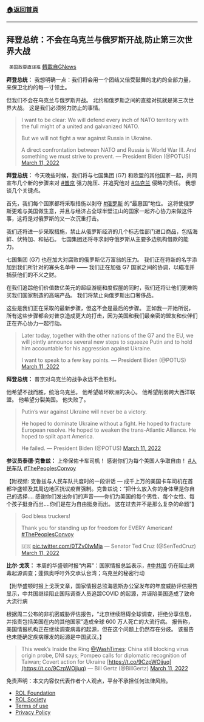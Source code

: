 ###  [:house:返回首頁](https://github.com/ourhimalayas/txt)
---


## 拜登总统：不会在乌克兰与俄罗斯开战,防止第三次世界大战
` 美国政要直译推` [轉載自GNews](https://gnews.org/zh-hans/2147496/)

**拜登总统：** 我想明确一点：我们将会用一个团结又倍受鼓舞的北约的全部力量，来保卫北约的每一寸领土。

但我们不会在乌克兰与俄罗斯开战。 北约和俄罗斯之间的直接对抗就是第三次世界大战。 这是我们必须努力防止的事情。



> I want to be clear: We will defend every inch of NATO territory with the full might of a united and galvanized NATO.
> 
> But we will not fight a war against Russia in Ukraine.
>  
> A direct confrontation between NATO and Russia is World War III. And something we must strive to prevent.
> — President Biden (@POTUS) [March 11, 2022](https://twitter.com/POTUS/status/1502353759455821833?ref_src=twsrc%5Etfw)



**拜登总统：** 今天晚些时候，我们将与七国集团 (G7) 和欧盟的其他国家一起，共同宣布几个新的步骤来对 [#普京](https://gettr.com/hashtag/%23普京) 强力施压、并追究他对 [#乌克兰](https://gettr.com/hashtag/%23乌克兰) 侵略的责任。 我想谈几个关键点。

首先，我们每个国家都将采取措施以剥夺 [#俄罗斯](https://gettr.com/hashtag/%23俄罗斯) 的“最惠国”地位。 这将使俄罗斯更难与美国做生意，并且与经济占全球半壁江山的国家一起齐心协力来做这件事，这将是对俄罗斯的又一次沉重打击。

我们还将进一步采取措施，禁止从俄罗斯经济的几个标志性部门进口商品，包括海鲜、伏特加、和钻石。 七国集团还将寻求剥夺俄罗斯从主要多边机构借款的能力。

七国集团 (G7) 也在加大对腐败的俄罗斯亿万富翁的压力。 我们正在将新的名字添加到我们所针对的寡头名单中 —— 我们正在加强 G7 国家之间的协调，以瞄准并捕获他们的不义之财。

在我们追踪他们价值数亿美元的超级游艇和度假屋的同时，我们还将让他们更难购买我们国家制造的高端产品。 我们将禁止向俄罗斯出口奢侈品。

这些是我们正在采取的最新步骤，但这不会是最后的步骤。 正如我一开始所说，所有这些步骤都会对普京造成更大的打击，因为美国和我们最亲密的盟友和伙伴们正在齐心协力一起行动。



> Later today, together with the other nations of the G7 and the EU, we will jointly announce several new steps to squeeze Putin and to hold him accountable for his aggression against Ukraine.
>  
> I want to speak to a few key points.
> — President Biden (@POTUS) [March 11, 2022](https://twitter.com/POTUS/status/1502321763614613511?ref_src=twsrc%5Etfw)



**拜登总统：** 普京对乌克兰的战争永远不会胜利。

他希望不战而胜，统治乌克兰。 他希望破坏欧洲的决心。 他希望削弱跨大西洋联盟。 他希望分裂美国。 他失败了。



> Putin’s war against Ukraine will never be a victory. 
>  
> He hoped to dominate Ukraine without a fight. 
> He hoped to fracture European resolve.
> He hoped to weaken the trans-Atlantic Alliance. 
> He hoped to split apart America.
>  
> He failed.
> — President Biden (@POTUS) [March 11, 2022](https://twitter.com/POTUS/status/1502367297171857414?ref_src=twsrc%5Etfw)



**参议员泰德·克鲁兹：** 上帝保佑卡车司机！ 感谢你们为每个美国人争取自由！ [#人民车队](https://twitter.com/hashtag/人民车队?src=hashtag_click) [#ThePeoplesConvoy](https://twitter.com/hashtag/ThePeoplesConvoy?src=hashtag_click)

【附视频: 克鲁兹与人民车队共度时的一段讲话 — 成千上万的美国卡车司机在首都华盛顿及其周边地区抗议疫苗强制。克鲁兹说：“把什么放入你的身体里是你自己的选择…. 感谢你们发出你们的声音——你们为美国的每个男性、每个女性、每个孩子挺身而出….你们是在为自由挺身而出。 这在过去并不是那么复杂的命题”】



> God bless truckers!
>  
> Thank you for standing up for freedom for EVERY American! [#ThePeoplesConvoy](https://twitter.com/hashtag/ThePeoplesConvoy?src=hash&amp;ref_src=twsrc%5Etfw)
>  
> 🇺🇸 [pic.twitter.com/0TZv0IwMja](https://t.co/0TZv0IwMja)
> — Senator Ted Cruz (@SenTedCruz) [March 11, 2022](https://twitter.com/SenTedCruz/status/1502388982335905792?ref_src=twsrc%5Etfw)



**比尔·戈茨：** 本周的华盛顿时报“内幕”：国家情报总监表示，[#中共国](https://twitter.com/hashtag/中共国?src=hashtag_click) 仍在阻止病毒起源调查；蓬佩奥呼吁外交承认台湾；乌克兰的秘密行动

【附华盛顿时报上戈茨文章，国家情报总监海恩斯办公室发布的年度威胁评估报告显示，中共国继续阻止国际调查人员追踪COVID 的起源，并诬陷美国造成了致命大流行病

根据周二公布的非机密威胁评估报告，“北京继续阻碍全球调查，拒绝分享信息，并指责包括美国在内的其他国家”造成全球 600 万人死亡的大流行病。 报告称，美国情报机构正在继续调查病毒的起源，但在这个问题上仍然存在分歧。 该报告也未能确定疾病爆发的起源是中国武汉。】



> This week’s Inside the Ring [@WashTimes](https://twitter.com/WashTimes?ref_src=twsrc%5Etfw): China still blocking virus origin probe, DNI says; Pompeo calls for diplomatic recognition of Taiwan; Covert action for Ukraine [https://t.co/9CzpWOjjuq](https://t.co/9CzpWOjjuq)
> — Bill Gertz (@BillGertz) [March 11, 2022](https://twitter.com/BillGertz/status/1502328967180668929?ref_src=twsrc%5Etfw)



 

免责声明：本文内容仅代表作者个人观点，平台不承担任何法律风险。

- [ROL Foundation](https://rolfoundation.org/)
- [ROL Society](https://rolsociety.org/)
- [Terms of use](https://gnews.org/terms-of-use-3/)
- [Privacy Policy](https://gnews.org/privacy-policy/)
